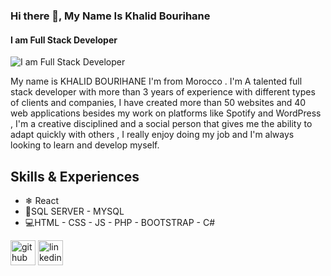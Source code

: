 
### Hi there 👋, My Name Is Khalid Bourihane
#### I am Full Stack Developer 
![I am Full Stack Developer ](https://i.ibb.co/WGQ3x99/Github-banner-without-my-image.png)

My name is KHALID BOURIHANE I'm from Morocco . I'm A talented full stack developer with more than 3 years of experience with different types of clients and companies, I have created more than 50 websites and 40 web applications besides my work on platforms like Spotify and WordPress , I'm a creative disciplined and a social person that gives me the ability to adapt quickly with others , I really enjoy doing my job and I'm always looking to learn and develop myself.

## Skills & Experiences 
* ❄ React
* 💾SQL SERVER - MYSQL
* 💻HTML - CSS - JS - PHP - BOOTSTRAP - C#


[<img src='https://cdn.jsdelivr.net/npm/simple-icons@3.0.1/icons/github.svg' alt='github' height='40'>](https://github.com/khalidbourihane)  [<img src='https://cdn.jsdelivr.net/npm/simple-icons@3.0.1/icons/linkedin.svg' alt='linkedin' height='40'>](https://www.linkedin.com/in/khalidbourihane/)  

<!--[![Anurag's GitHub stats](https://github-readme-stats.vercel.app/api?username=KhalidBourihane)](https://github.com/anuraghazra/github-readme-stats)-->
